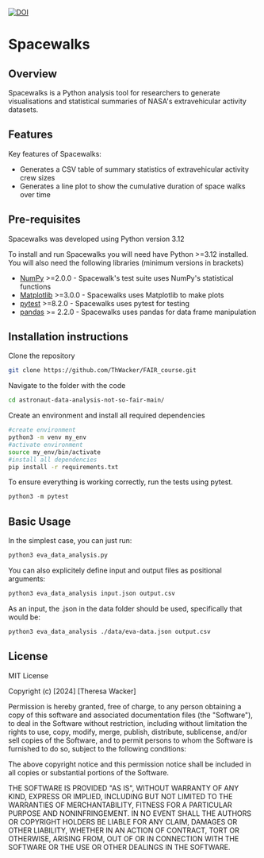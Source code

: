 [![DOI](https://sandbox.zenodo.org/badge/894950858.svg)](https://handle.stage.datacite.org/10.5072/zenodo.137900)

# Spacewalks

## Overview
Spacewalks is a Python analysis tool for researchers to generate visualisations
and statistical summaries of NASA's extravehicular activity datasets.

## Features
Key features of Spacewalks:

- Generates a CSV table of summary statistics of extravehicular activity crew sizes
- Generates a line plot to show the cumulative duration of space walks over time

## Pre-requisites

Spacewalks was developed using Python version 3.12

To install and run Spacewalks you will need have Python >=3.12
installed. You will also need the following libraries (minimum versions in brackets)

- [NumPy](https://www.numpy.org/) >=2.0.0 - Spacewalk's test suite uses NumPy's statistical functions
- [Matplotlib](https://matplotlib.org/stable/index.html) >=3.0.0  - Spacewalks uses Matplotlib to make plots
- [pytest](https://docs.pytest.org/en/8.2.x/#) >=8.2.0  - Spacewalks uses pytest for testing
- [pandas](https://pandas.pydata.org/) >= 2.2.0 - Spacewalks uses pandas for data frame manipulation 

## Installation instructions
Clone the repository
```bash 
git clone https://github.com/ThWacker/FAIR_course.git
```
Navigate to the folder with the code 

```bash
cd astronaut-data-analysis-not-so-fair-main/
```

Create an environment and install all required dependencies 

```bash
#create environment
python3 -m venv my_env
#activate environment
source my_env/bin/activate
#install all dependencies
pip install -r requirements.txt
```
To ensure everything is working correctly, run the tests using pytest.

```python
python3 -m pytest
```

## Basic Usage

In the simplest case, you can just run:

```bash
python3 eva_data_analysis.py
```

You can also explicitely define input and output files as positional arguments:

```bash
python3 eva_data_analysis input.json output.csv 
```

As an input, the .json in the data folder should be used, specifically that would be:

```bash
python3 eva_data_analysis ./data/eva-data.json output.csv 
```

## License 
MIT License

Copyright (c) [2024] [Theresa Wacker]

Permission is hereby granted, free of charge, to any person obtaining a copy
of this software and associated documentation files (the "Software"), to deal
in the Software without restriction, including without limitation the rights
to use, copy, modify, merge, publish, distribute, sublicense, and/or sell
copies of the Software, and to permit persons to whom the Software is
furnished to do so, subject to the following conditions:

The above copyright notice and this permission notice shall be included in all
copies or substantial portions of the Software.

THE SOFTWARE IS PROVIDED "AS IS", WITHOUT WARRANTY OF ANY KIND, EXPRESS OR
IMPLIED, INCLUDING BUT NOT LIMITED TO THE WARRANTIES OF MERCHANTABILITY,
FITNESS FOR A PARTICULAR PURPOSE AND NONINFRINGEMENT. IN NO EVENT SHALL THE
AUTHORS OR COPYRIGHT HOLDERS BE LIABLE FOR ANY CLAIM, DAMAGES OR OTHER
LIABILITY, WHETHER IN AN ACTION OF CONTRACT, TORT OR OTHERWISE, ARISING FROM,
OUT OF OR IN CONNECTION WITH THE SOFTWARE OR THE USE OR OTHER DEALINGS IN THE
SOFTWARE.
